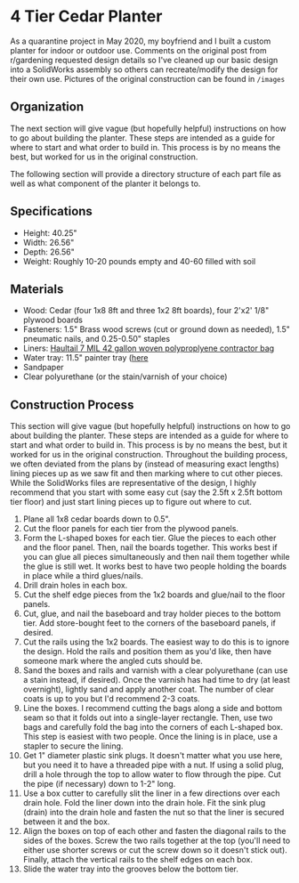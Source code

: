 # 4 Tier Cedar Planter

As a quarantine project in May 2020, my boyfriend and I built a custom planter for indoor or outdoor use. Comments on the original post from r/gardening requested design details so I've cleaned up our basic design into a SolidWorks assembly so others can recreate/modify the design for their own use. Pictures of the original construction can be found in ```/images```

## Organization

The next section will give vague (but hopefully helpful) instructions on how to go about building the planter. These steps are intended as a guide for where to start and what order to build in. This process is by no means the best, but worked for us in the original construction. 

The following section will provide a directory structure of each part file as well as what component of the planter it belongs to. 

## Specifications
- Height: 40.25"
- Width: 26.56"
- Depth: 26.56"
- Weight: Roughly 10-20 pounds empty and 40-60 filled with soil

## Materials
- Wood: Cedar (four 1x8 8ft and three 1x2 8ft boards), four 2'x2' 1/8" plywood boards
- Fasteners: 1.5" Brass wood screws (cut or ground down as needed), 1.5" pneumatic nails, and 0.25-0.50" staples
- Liners: [Haultail 7 MIL 42 gallon woven polyproplyene contractor bag](https://www.lowes.com/pd/Haultail-Woven-Contractor-Bag-20-Pack-42-Gallon-White-Polypropylene-Construction-Trash-Bag/1000812566)
- Water tray: 11.5" painter tray ([here](https://www.lowes.com/pd/Less-Mess-15-5-in-x-11-5-in-Disposable-Paint-Tray/3371172)
- Sandpaper
- Clear polyurethane (or the stain/varnish of your choice)

## Construction Process

This section will give vague (but hopefully helpful) instructions on how to go about building the planter. These steps are intended as a guide for where to start and what order to build in. This process is by no means the best, but it worked for us in the original construction. Throughout the building process, we often deviated from the plans by (instead of measuring exact lengths) lining pieces up as we saw fit and then marking where to cut other pieces. While the SolidWorks files are representative of the design, I highly recommend that you start with some easy cut (say the 2.5ft x 2.5ft bottom tier floor) and just start lining pieces up to figure out where to cut. 

1. Plane all 1x8 cedar boards down to 0.5". 
2. Cut the floor panels for each tier from the plywood panels. 
3. Form the L-shaped boxes for each tier. Glue the pieces to each other and the floor panel. Then, nail the boards together. This works best if you can glue all pieces simultaneously and then nail them together while the glue is still wet. It works best to have two people holding the boards in place while a third glues/nails.
4. Drill drain holes in each box.
5. Cut the shelf edge pieces from the 1x2 boards and glue/nail to the floor panels.
6. Cut, glue, and nail the baseboard and tray holder pieces to the bottom tier. Add store-bought feet to the corners of the baseboard panels, if desired.
7. Cut the rails using the 1x2 boards. The easiest way to do this is to ignore the design. Hold the rails and position them as you'd like, then have someone mark where the angled cuts should be. 
8. Sand the boxes and rails and varnish with a clear polyurethane (can use a stain instead, if desired). Once the varnish has had time to dry (at least overnight), lightly sand and apply another coat. The number of clear coats is up to you but I'd recommend 2-3 coats.
9. Line the boxes. I recommend cutting the bags along a side and bottom seam so that it folds out into a single-layer rectangle. Then, use two bags and carefully fold the bag into the corners of each L-shaped box. This step is easiest with two people. Once the lining is in place, use a stapler to secure the lining. 
10. Get 1" diameter plastic sink plugs. It doesn't matter what you use here, but you need it to have a threaded pipe with a nut. If using a solid plug, drill a hole through the top to allow water to flow through the pipe. Cut the pipe (if necessary) down to 1-2" long.
11. Use a box cutter to carefully slit the liner in a few directions over each drain hole. Fold the liner down into the drain hole. Fit the sink plug (drain) into the drain hole and fasten the nut so that the liner is secured between it and the box.
12. Align the boxes on top of each other and fasten the diagonal rails to the sides of the boxes. Screw the two rails together at the top (you'll need to either use shorter screws or cut the screw down so it doesn't stick out). Finally, attach the vertical rails to the shelf edges on each box.
13. Slide the water tray into the grooves below the bottom tier. 

